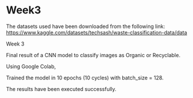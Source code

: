 # Week3

The datasets used have been downloaded from the following link: https://www.kaggle.com/datasets/techsash/waste-classification-data/data

Week 3 

Final result of a CNN model to classify images as Organic or Recyclable.

Using Google Colab,

Trained the model in 10 epochs (10 cycles) with batch_size = 128.

The results have been executed successfully.
